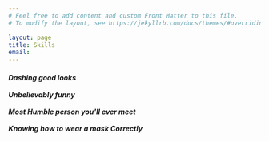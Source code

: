 ```yaml
---
# Feel free to add content and custom Front Matter to this file.
# To modify the layout, see https://jekyllrb.com/docs/themes/#overriding-theme-defaults

layout: page
title: Skills
email:
---
```

##### Dashing good looks <br><br> Unbelievably funny <br><br> Most Humble person you'll ever meet <br><br> Knowing how to wear a mask **Correctly**